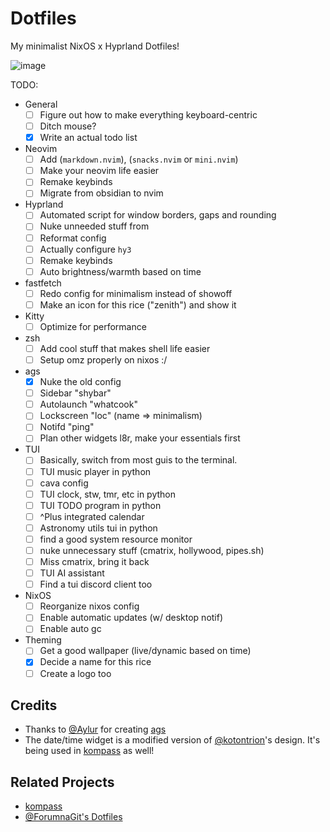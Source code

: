 # Dotfiles
My minimalist NixOS x Hyprland Dotfiles!

![image](https://github.com/user-attachments/assets/fa35bf6d-503f-4411-ba73-c33be5abc968)

TODO:
- General
    - [ ] Figure out how to make everything keyboard-centric
    - [ ] Ditch mouse?
    - [x] Write an actual todo list
- Neovim
    - [ ] Add (`markdown.nvim`), (`snacks.nvim` or `mini.nvim`)
    - [ ] Make your neovim life easier
    - [ ] Remake keybinds
    - [ ] Migrate from obsidian to nvim
- Hyprland
    - [ ] Automated script for window borders, gaps and rounding
    - [ ] Nuke unneeded stuff from 
    - [ ] Reformat config
    - [ ] Actually configure `hy3`
    - [ ] Remake keybinds
    - [ ] Auto brightness/warmth based on time
- fastfetch
    - [ ] Redo config for minimalism instead of showoff
    - [ ] Make an icon for this rice ("zenith") and show it
- Kitty
    - [ ] Optimize for performance
- zsh
    - [ ] Add cool stuff that makes shell life easier
    - [ ] Setup omz properly on nixos :/
- ags
    - [x] Nuke the old config
    - [ ] Sidebar "shybar"
    - [ ] Autolaunch "whatcook"
    - [ ] Lockscreen "loc" (name => minimalism)
    - [ ] Notifd "ping"
    - [ ] Plan other widgets l8r, make your essentials first
- TUI
    - [ ] Basically, switch from most guis to the terminal.
    - [ ] TUI music player in python
    - [ ] cava config
    - [ ] TUI clock, stw, tmr, etc in python
    - [ ] TUI TODO program in python
    - [ ] ^Plus integrated calendar
    - [ ] Astronomy utils tui in python
    - [ ] find a good system resource monitor
    - [ ] nuke unnecessary stuff (cmatrix, hollywood, pipes.sh)
    - [ ] Miss cmatrix, bring it back
    - [ ] TUI AI assistant
    - [ ] Find a tui discord client too
- NixOS
    - [ ] Reorganize nixos config
    - [ ] Enable automatic updates (w/ desktop notif)
    - [ ] Enable auto gc
- Theming
    - [ ] Get a good wallpaper (live/dynamic based on time)
    - [x] Decide a name for this rice
    - [ ] Create a logo too

## Credits
- Thanks to [@Aylur](https://github.com/Aylur) for creating [ags](https://github.com/Aylur/ags)
- The date/time widget is a modified version of [@kotontrion](https://github.com/kotontrion)'s design. It's being used in [kompass](https://github.com/kotontrion/kompass) as well!

## Related Projects
- [kompass](https://github.com/kotontrion/kompass)
- [@ForumnaGit's Dotfiles](https://github.com/FormunaGit/dotfiles)
